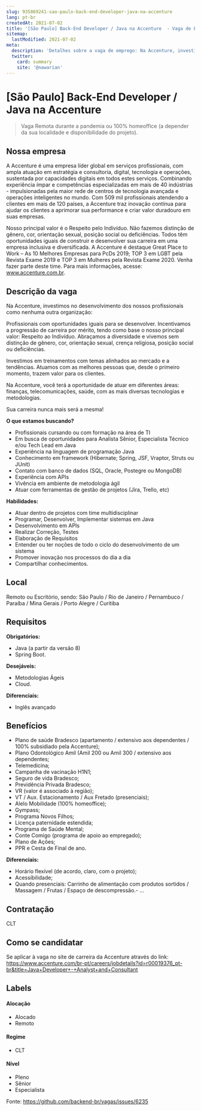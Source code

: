 ```yaml
---
slug: 935869241-sao-paulo-back-end-developer-java-na-accenture
lang: pt-br
createdAt: 2021-07-02
title: '[São Paulo] Back-End Developer / Java na Accenture  - Vaga de Emprego'
sitemap:
  lastModified: 2021-07-02
meta:
  description: 'Detalhes sobre a vaga de emprego: Na Accenture, investimos no desenvolvimento dos nossos profissionais como nenhuma outra organização: Profissionais com oportunidades iguais para se desenvolver. Incentivamos a progressão de carreira por mérito, tendo como base o nosso principal valor: Respeito ao Indivíduo. Abraçamos a diversidade e vivemos sem distinção de gênero, cor, orientação sexual, crença religiosa, posição social ou deficiências. Investimos em treinamentos com temas alinhados ao mercado e a tendências. Atuamos com as melhores pessoas que, desde o primeiro momento, trazem valor para os clientes. Na Accenture, você terá a oportunidade de atuar em diferentes áreas: finanças, telecomunicações, saúde, com as mais diversas tecnologias e metodologias. Sua carreira nunca mais será a mesma! **O que estamos buscando?** - Profissionais cursando ou com formação na área de TI - Em busca de oportunidades para Analista Sênior, Especialista Técnico e/ou Tech Lead em Java - Experiência na linguagem de programação Java - Conhecimento em framework (Hibernate; Spring, JSF, Vraptor, Struts ou JUnit) - Contato com banco de dados (SQL, Oracle, Postegre ou MongoDB) - Experiência com APIs - Vivência em ambiente de metodologia ágil - Atuar com ferramentas de gestão de projetos (Jira, Trello, etc) **Habilidades:** - Atuar dentro de projetos com time multidisciplinar - Programar, Desenvolver, Implementar sistemas em Java - Desenvolvimento em APIs - Realizar Correção, Testes - Elaboração de Requisitos - Entender ou ter noções de todo o ciclo do desenvolvimento de um sistema - Promover inovação nos processos do dia a dia - Compartilhar conhecimentos.'
  twitter:
    card: summary
    site: '@nawarian'
---
```


# [São Paulo] Back-End Developer / Java na Accenture 

<!--
==================================================
Caso a vaga for remoto durante a pandemia informar no texto "Remoto durante o covid"
==================================================
-->
<!-- 
==================================================
POR FAVOR, SÓ POSTE SE A VAGA FOR PARA BACK-END!

Não faça distinção de gênero no título da vaga.

Use: "Back-End Developer" ao invés de 
"Desenvolvedor Back-End" \o/

Exemplo: `[São Paulo] Back-End Developer @ NOME DA EMPRESA`
==================================================
-->
<!--
==================================================
Caso a vaga for remoto durante a pandemia deixar a linha abaixo
==================================================
-->
> Vaga Remota durante a pandemia ou 100% homeoffice (a depender da sua localidade e disponibilidade do projeto).

## Nossa empresa

A Accenture é uma empresa líder global em serviços profissionais, com ampla atuação em estratégia e consultoria, digital, tecnologia e operações, sustentada por capacidades digitais em todos estes serviços. Combinando experiência ímpar e competências especializadas em mais de 40 indústrias - impulsionadas pela maior rede de centros de tecnologia avançada e operações inteligentes no mundo. Com 509 mil profissionais atendendo a clientes em mais de 120 países, a Accenture traz inovação contínua para ajudar os clientes a aprimorar sua performance e criar valor duradouro em suas empresas.

Nosso principal valor é o Respeito pelo Indivíduo. Não fazemos distinção de gênero, cor, orientação sexual, posição social ou deficiências. Todos têm oportunidades iguais de construir e desenvolver sua carreira em uma empresa inclusiva e diversificada. A Accenture é destaque Great Place to Work – As 10 Melhores Empresas para PcDs 2019; TOP 3 em LGBT pela Revista Exame 2019 e TOP 3 em Mulheres pela Revista Exame 2020. Venha fazer parte deste time. Para mais informações, acesse: www.accenture.com.br.

## Descrição da vaga

Na Accenture, investimos no desenvolvimento dos nossos profissionais como nenhuma outra organização:

Profissionais com oportunidades iguais para se desenvolver. Incentivamos a progressão de carreira por mérito, tendo como base o nosso principal valor: Respeito ao Indivíduo. Abraçamos a diversidade e vivemos sem distinção de gênero, cor, orientação sexual, crença religiosa, posição social ou deficiências.

Investimos em treinamentos com temas alinhados ao mercado e a tendências. Atuamos com as melhores pessoas que, desde o primeiro momento, trazem valor para os clientes.

Na Accenture, você terá a oportunidade de atuar em diferentes áreas: finanças, telecomunicações, saúde, com as mais diversas tecnologias e metodologias.

Sua carreira nunca mais será a mesma!

**O que estamos buscando?**

- Profissionais cursando ou com formação na área de TI
- Em busca de oportunidades para Analista Sênior, Especialista Técnico e/ou Tech Lead em Java
- Experiência na linguagem de programação Java
- Conhecimento em framework (Hibernate; Spring, JSF, Vraptor, Struts ou JUnit)
- Contato com banco de dados (SQL, Oracle, Postegre ou MongoDB)
- Experiência com APIs
- Vivência em ambiente de metodologia ágil
- Atuar com ferramentas de gestão de projetos (Jira, Trello, etc)

**Habilidades:**

- Atuar dentro de projetos com time multidisciplinar
- Programar, Desenvolver, Implementar sistemas em Java
- Desenvolvimento em APIs
- Realizar Correção, Testes
- Elaboração de Requisitos
- Entender ou ter noções de todo o ciclo do desenvolvimento de um sistema
- Promover inovação nos processos do dia a dia
- Compartilhar conhecimentos.

## Local

Remoto ou Escritório, sendo:
São Paulo / Rio de Janeiro / Pernambuco / Paraíba / Mina Gerais / Porto Alegre / Curitiba

## Requisitos

**Obrigatórios:**
- Java (a partir da versão 8)
- Spring Boot.

**Desejáveis:**
- Metodologias Ágeis
- Cloud.

**Diferenciais:**
- Inglês avançado

## Benefícios

- Plano de saúde Bradesco (apartamento / extensivo aos dependentes / 100% subsidiado pela Accenture);
- Plano Odontológico Amil (Amil 200 ou Amil 300 / extensivo aos dependentes;
- Telemedicina;
- Campanha de vacinação H1N1;
- Seguro de vida Bradesco;
- Previdência Privada Bradesco;
- VR (valor é associado à região);
- VT / Aux. Estacionamento / Aux Fretado (presenciais);
- Alelo Mobilidade (100% homeoffice);
- Gympass;
- Programa Novos Filhos;
- Licença paternidade estendida;
- Programa de Saúde Mental;
- Conte Comigo (programa de apoio ao empregado);
- Plano de Ações;
- PPR e Cesta de Final de ano.

**Diferenciais:**
- Horário flexível (de acordo, claro, com o projeto);
- Acessibilidade;
- Quando presenciais: Carrinho de alimentação com produtos sortidos / Massagem / Frutas / Espaço de descompressão.- ...

## Contratação

CLT

## Como se candidatar

Se aplicar à vaga no site de carreira da Accenture através do link:  https://www.accenture.com/br-pt/careers/jobdetails?id=r00019376_pt-br&title=Java+Developer+-+Analyst+and+Consultant

## Labels
<!-- retire os labels que não fazem sentido à vaga -->

#### Alocação
- Alocado
- Remoto

#### Regime
- CLT

#### Nível
- Pleno
- Sênior
- Especialista




Fonte: https://github.com/backend-br/vagas/issues/6235